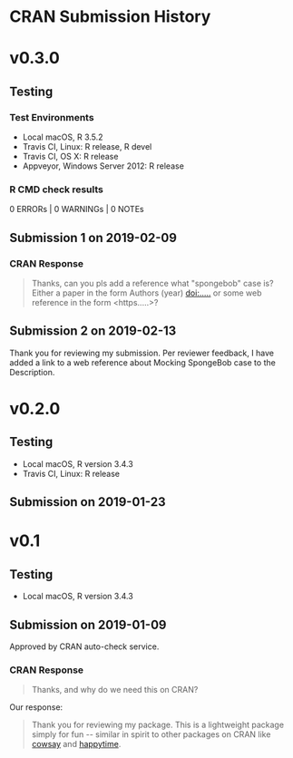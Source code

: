 # CRAN Submission History

# v0.3.0

## Testing

### Test Environments

- Local macOS, R 3.5.2
- Travis CI, Linux: R release, R devel
- Travis CI, OS X: R release
- Appveyor, Windows Server 2012: R release

### R CMD check results

0 ERRORs | 0 WARNINGs | 0 NOTEs

## Submission 1 on 2019-02-09

### CRAN Response

> Thanks, can you pls add a reference what "spongebob" case is? Either a paper in the form Authors (year) <doi:.....> or some web reference in the form <https.....>?

## Submission 2 on 2019-02-13

Thank you for reviewing my submission. Per reviewer feedback, I have added a link to a web reference about Mocking SpongeBob case to the Description. 

# v0.2.0

## Testing

- Local macOS, R version 3.4.3
- Travis CI, Linux: R release

## Submission on 2019-01-23

# v0.1

## Testing

- Local macOS, R version 3.4.3

## Submission on 2019-01-09

Approved by CRAN auto-check service.

### CRAN Response

> Thanks, and why do we need this on CRAN?

Our response: 

> Thank you for reviewing my package. This is a lightweight package simply for fun -- similar in spirit to other packages on CRAN like [cowsay](https://cran.r-project.org/package=cowsay) and [happytime](https://cran.r-project.org/package=happytime).
